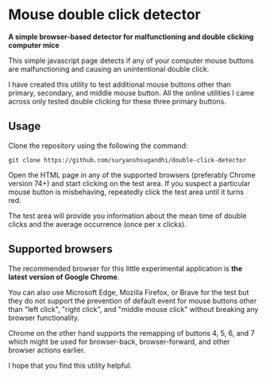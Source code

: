 # Mouse double click detector

**A simple browser-based detector for malfunctioning and double clicking computer mice**

This simple javascript page detects if any of your computer mouse buttons are malfunctioning and causing an unintentional double click.

I have created this utility to test additional mouse buttons other than primary, secondary, and middle mouse button. All the online utilities I came across only tested double clicking for these three primary buttons.

## Usage

Clone the repository using the following the command:

    git clone https://github.com/suryanshsugandhi/double-click-detector

Open the HTML page in any of the supported browsers (preferably Chrome version 74+) and start clicking on the test area. If you suspect a particular mouse button is misbehaving, repeatedly click the test area until it turns red.

The test area will provide you information about the mean time of double clicks and the average occurrence (once per x clicks).

## Supported browsers

The recommended browser for this little experimental application is **the latest version of Google Chrome**.

You can also use Microsoft Edge, Mozilla Firefox, or Brave for the test but they do not support the prevention of default event for mouse buttons other than "left click", "right click", and "middle mouse click" without breaking any browser functionality.

Chrome on the other hand supports the remapping of buttons 4, 5, 6, and 7 which might be used for browser-back, browser-forward, and other browser actions earlier.

I hope that you find this utility helpful.
